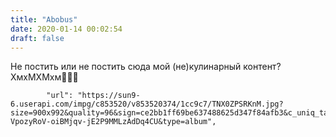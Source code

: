 ```yaml
---
title: "Abobus"
date: 2020-01-14 00:02:54
draft: false
---
```


Не постить или не постить сюда мой (не)кулинарный контент? ХмхМХМхм🤔🤔🤔

            "url": "https://sun9-6.userapi.com/impg/c853520/v853520374/1cc9c7/TNX0ZPSRKnM.jpg?size=900x992&quality=96&sign=ce2bb1ff69be637488625d347f84afb3&c_uniq_tag=lCGqtK4P0-VpozyRoV-oiBMjqv-jE2P9MMLzAdDq4CU&type=album",
